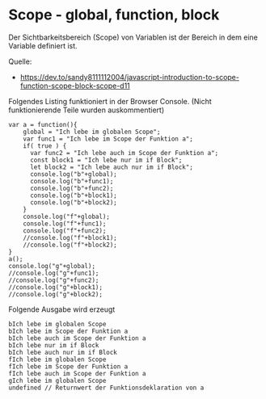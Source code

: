 # Scope - global, function, block

Der Sichtbarkeitsbereich (Scope) von Variablen ist der Bereich in dem eine Variable definiert ist.

Quelle: 
* https://dev.to/sandy8111112004/javascript-introduction-to-scope-function-scope-block-scope-d11

Folgendes Listing funktioniert in der Browser Console.
(Nicht funktionierende Teile  wurden auskommentiert)
```
var a = function(){
    global = "Ich lebe im globalen Scope";
    var func1 = "Ich lebe im Scope der Funktion a";
    if( true ) {
      var func2 = "Ich lebe auch im Scope der Funktion a";
      const block1 = "Ich lebe nur im if Block";
      let block2 = "Ich lebe auch nur im if Block";
      console.log("b"+global);
      console.log("b"+func1);
      console.log("b"+func2);
      console.log("b"+block1);
      console.log("b"+block2);
    }
    console.log("f"+global);
    console.log("f"+func1);
    console.log("f"+func2);
    //console.log("f"+block1);
    //console.log("f"+block2);
}
a();
console.log("g"+global);
//console.log("g"+func1);
//console.log("g"+func2);
//console.log("g"+block1);
//console.log("g"+block2);
```
Folgende Ausgabe wird erzeugt
```
bIch lebe im globalen Scope
bIch lebe im Scope der Funktion a
bIch lebe auch im Scope der Funktion a
bIch lebe nur im if Block
bIch lebe auch nur im if Block
fIch lebe im globalen Scope
fIch lebe im Scope der Funktion a
fIch lebe auch im Scope der Funktion a
gIch lebe im globalen Scope
undefined // Returnwert der Funktionsdeklaration von a 
```
